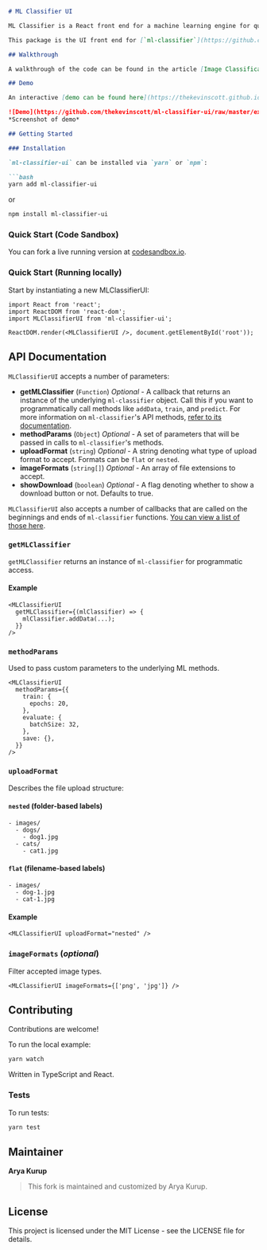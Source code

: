 
````markdown
# ML Classifier UI

ML Classifier is a React front end for a machine learning engine for quickly training image classification models in your browser. Models can be saved with a single command, and the resulting models reused to make image classification predictions.

This package is the UI front end for [`ml-classifier`](https://github.com/thekevinscott/ml-classifier).

## Walkthrough

A walkthrough of the code can be found in the article [Image Classification in the Browser with Javascript](https://thekevinscott.com/image-classification-with-javascript/).

## Demo

An interactive [demo can be found here](https://thekevinscott.github.io/ml-classifier-ui/).

![Demo](https://github.com/thekevinscott/ml-classifier-ui/raw/master/example/public/example.gif)
*Screenshot of demo*

## Getting Started

### Installation

`ml-classifier-ui` can be installed via `yarn` or `npm`:

```bash
yarn add ml-classifier-ui
````

or

```bash
npm install ml-classifier-ui
```

### Quick Start (Code Sandbox)

You can fork a live running version at [codesandbox.io](https://codesandbox.io/s/218po5mzxn).

### Quick Start (Running locally)

Start by instantiating a new MLClassifierUI:

```tsx
import React from 'react';
import ReactDOM from 'react-dom';
import MLClassifierUI from 'ml-classifier-ui';

ReactDOM.render(<MLClassifierUI />, document.getElementById('root'));
```

## API Documentation

`MLClassifierUI` accepts a number of parameters:

* **getMLClassifier** (`Function`) *Optional* - A callback that returns an instance of the underlying `ml-classifier` object. Call this if you want to programmatically call methods like `addData`, `train`, and `predict`. For more information on `ml-classifier`'s API methods, [refer to its documentation](https://github.com/thekevinscott/ml-classifier#api-documentation).
* **methodParams** (`Object`) *Optional* - A set of parameters that will be passed in calls to `ml-classifier`'s methods.
* **uploadFormat** (`string`) *Optional* - A string denoting what type of upload format to accept. Formats can be `flat` or `nested`.
* **imageFormats** (`string[]`) *Optional* - An array of file extensions to accept.
* **showDownload** (`boolean`) *Optional* - A flag denoting whether to show a download button or not. Defaults to true.

`MLClassifierUI` also accepts a number of callbacks that are called on the beginnings and ends of `ml-classifier` functions. [You can view a list of those here](https://github.com/thekevinscott/ml-classifier#parameters).

### `getMLClassifier`

`getMLClassifier` returns an instance of `ml-classifier` for programmatic access.

#### Example

```tsx
<MLClassifierUI
  getMLClassifier={(mlClassifier) => {
    mlClassifier.addData(...);
  }}
/>
```

### `methodParams`

Used to pass custom parameters to the underlying ML methods.

```tsx
<MLClassifierUI
  methodParams={{
    train: {
      epochs: 20,
    },
    evaluate: {
      batchSize: 32,
    },
    save: {},
  }}
/>
```

### `uploadFormat`

Describes the file upload structure:

#### `nested` (folder-based labels)

```
- images/
  - dogs/
    - dog1.jpg
  - cats/
    - cat1.jpg
```

#### `flat` (filename-based labels)

```
- images/
  - dog-1.jpg
  - cat-1.jpg
```

#### Example

```tsx
<MLClassifierUI uploadFormat="nested" />
```

### `imageFormats` (*optional*)

Filter accepted image types.

```tsx
<MLClassifierUI imageFormats={['png', 'jpg']} />
```

## Contributing

Contributions are welcome!

To run the local example:

```bash
yarn watch
```

Written in TypeScript and React.

### Tests

To run tests:

```bash
yarn test
```

## Maintainer

**Arya Kurup**

> This fork is maintained and customized by Arya Kurup.

## License

This project is licensed under the MIT License - see the LICENSE file for details.

```


